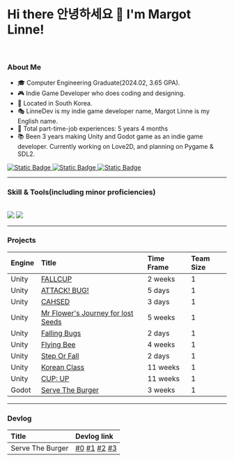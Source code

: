 # Hi there 안녕하세요 👋 I'm Margot Linne!
<br>

### About Me
- 🎓 Computer Engineering Graduate(2024.02, 3.65 GPA).
- 🎮 Indie Game Developer who does coding and designing.
- 📍 Located in South Korea.
- 🎭 LinneDev is my indie game developer name, Margot Linne is my English name.
- 💼 Total part-time-job experiences: 5 years 4 months
- 📚 Been 3 years making Unity and Godot game as an indie game developer. Currently working on Love2D, and planning on Pygame & SDL2. 

<div>
  <a href="mailto:m.linnedev@gmail.com">
    <img alt="Static Badge" src="https://img.shields.io/badge/GMail-0?style=for-the-badge&logo=GMail&color=skyblue">
  </a>
  <a href="https://margotlinne.itch.io/">
    <img alt="Static Badge" src="https://img.shields.io/badge/Itch.io-0?style=for-the-badge&logo=Itch.io&color=beige">
  </a>
  <a href="https://margotlinne.github.io">
    <img alt="Static Badge" src="https://img.shields.io/badge/Website-0?style=for-the-badge&color=red">
  </a>
</div> 

---

### Skill & Tools(including minor proficiencies)

<br>

<img src="https://skillicons.dev/icons?i=c,cpp,cs,python,js,html,css /">
<img src ="https://skillicons.dev/icons?i=unity,godot,androidstudio,github,visualstudio,vscode,mysql /"> 

---

### Projects

Engine | Title | Time Frame | Team Size
:-----|:------|:------|:------
Unity | <a href="https://github.com/margotlinne/Unity2D-FALLCUP">FALLCUP</a> | 2 weeks | 1
Unity | <a href="https://github.com/margotlinne/Unity2D-ATTACKBUG">ATTACK! BUG!</a> | 5 days | 1
Unity | <a href="https://github.com/margotlinne/Unity2D-CHASED">CAHSED</a> | 3 days | 1
Unity | <a href="https://github.com/margotlinne/Unity2D-MrFlowersJourney">Mr Flower's Journey for lost Seeds</a> | 5 weeks | 1
Unity | <a href="https://github.com/margotlinne/Unity2D-FallingBugs">Falling Bugs</a> | 2 days | 1
Unity | <a href="https://github.com/margotlinne/Unity2D-FlyingBee">Flying Bee</a> | 4 weeks | 1
Unity | <a href="https://github.com/margotlinne/Unity2D-StepOrFall">Step Or Fall</a> | 2 days | 1 
Unity | <a href="https://github.com/margotlinne/Unity2D-KoreanClass">Korean Class</a> | 11 weeks | 1
Unity | <a href="https://github.com/margotlinne/Unity2D-CupUp">CUP: UP</a> | 11 weeks | 1
Godot | <a href="https://github.com/margotlinne/Godot2D-ServeTheBurger">Serve The Burger</a> | 3 weeks | 1

---

### Devlog

Title | Devlog link
:---|:---
Serve The Burger | <a href="https://gist.github.com/margotlinne/782c8d18b28444897baced896417e81f">#0</a>   <a href="https://gist.github.com/margotlinne/4b5d80b0341920e9a5b5e58a02817b6f">#1</a>   <a href="https://gist.github.com/margotlinne/fe4f2a67f747779679b4a2f2fd6690c4">#2</a>   <a href="https://gist.github.com/margotlinne/ef56bef5766a691a145b32d042c3f749">#3</a>   





<!--
**kookugang/kookugang** is a ✨ _special_ ✨ repository because its `README.md` (this file) appears on your GitHub profile.

Here are some ideas to get you started:

- 🔭 I’m currently working on ...
- 🌱 I’m currently learning ...
- 👯 I’m looking to collaborate on ...
- 🤔 I’m looking for help with ...
- 💬 Ask me about ...
- 📫 How to reach me: ...
- 😄 Pronouns: ...
- ⚡ Fun fact: ...
-->
